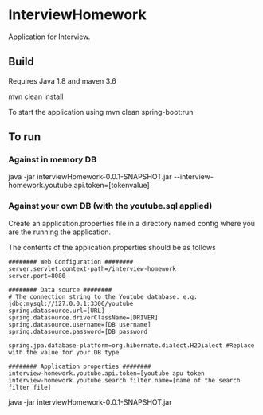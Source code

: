 # InterviewHomework

Application for Interview.

## Build

Requires Java 1.8 and maven 3.6

mvn clean install 

To start the application using mvn clean spring-boot:run

## To run

### Against in memory DB

java -jar interviewHomework-0.0.1-SNAPSHOT.jar --interview-homework.youtube.api.token=[tokenvalue]

### Against your own DB (with the youtube.sql applied)

Create an application.properties file in a directory named config where you are the running the application. 

The contents of the application.properties should be as follows
```
######## Web Configuration ########
server.servlet.context-path=/interview-homework
server.port=8080

######## Data source ########
# The connection string to the Youtube database. e.g. jdbc:mysql://127.0.0.1:3306/youtube
spring.datasource.url=[URL]
spring.datasource.driverClassName=[DRIVER]
spring.datasource.username=[DB username]
spring.datasource.password=[DB password

spring.jpa.database-platform=org.hibernate.dialect.H2Dialect #Replace with the value for your DB type

######## Application properties ########
interview-homework.youtube.api.token=[youtube apu token
interview-homework.youtube.search.filter.name=[name of the search filter file]
```

java -jar interviewHomework-0.0.1-SNAPSHOT.jar

 